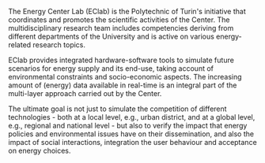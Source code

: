 The Energy Center Lab (EClab) is the Polytechnic of Turin's initiative that coordinates and promotes the scientific activities of the Center. The multidisciplinary research team includes competencies deriving from different departments of the University and is active on various energy-related research topics. 

EClab provides integrated hardware-software tools to simulate future scenarios for energy supply and its end-use, taking account of environmental constraints and socio-economic aspects. The increasing amount of (energy) data available in real-time is an integral part of the multi-layer approach carried out by the Center. 

The ultimate goal is not just to simulate the competition of different technologies - both at a local level, e.g., urban district, and at a global level, e.g., regional and national level - but also to verify the impact that energy policies and environmental issues have on their dissemination, and also the impact of social interactions, integration the user behaviour and acceptance on energy choices.
